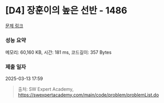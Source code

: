 # [D4] 장훈이의 높은 선반 - 1486 

[문제 링크](https://swexpertacademy.com/main/code/problem/problemDetail.do?contestProbId=AV2b7Yf6ABcBBASw) 

### 성능 요약

메모리: 60,160 KB, 시간: 181 ms, 코드길이: 357 Bytes

### 제출 일자

2025-03-13 17:59



> 출처: SW Expert Academy, https://swexpertacademy.com/main/code/problem/problemList.do